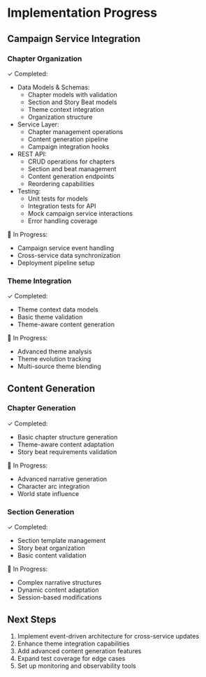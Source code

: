 # Implementation Progress

## Campaign Service Integration

### Chapter Organization
✓ Completed:
- Data Models & Schemas:
  - Chapter models with validation
  - Section and Story Beat models
  - Theme context integration
  - Organization structure
- Service Layer:
  - Chapter management operations
  - Content generation pipeline
  - Campaign integration hooks
- REST API:
  - CRUD operations for chapters
  - Section and beat management
  - Content generation endpoints
  - Reordering capabilities
- Testing:
  - Unit tests for models
  - Integration tests for API
  - Mock campaign service interactions
  - Error handling coverage

🔄 In Progress:
- Campaign service event handling
- Cross-service data synchronization
- Deployment pipeline setup

### Theme Integration
✓ Completed:
- Theme context data models
- Basic theme validation
- Theme-aware content generation

🔄 In Progress:
- Advanced theme analysis
- Theme evolution tracking
- Multi-source theme blending

## Content Generation

### Chapter Generation
✓ Completed:
- Basic chapter structure generation
- Theme-aware content adaptation
- Story beat requirements validation

🔄 In Progress:
- Advanced narrative generation
- Character arc integration
- World state influence

### Section Generation
✓ Completed:
- Section template management
- Story beat organization
- Basic content validation

🔄 In Progress:
- Complex narrative structures
- Dynamic content adaptation
- Session-based modifications

## Next Steps

1. Implement event-driven architecture for cross-service updates
2. Enhance theme integration capabilities
3. Add advanced content generation features
4. Expand test coverage for edge cases
5. Set up monitoring and observability tools
